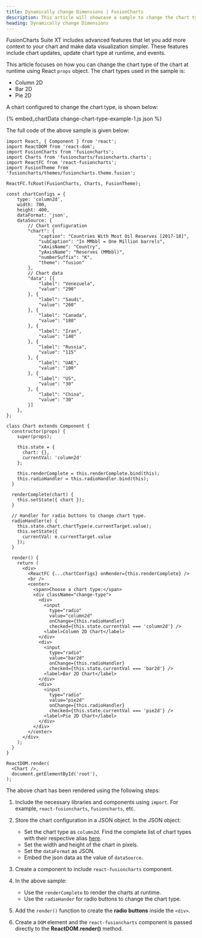 ```yaml
---
title: Dynamically change Dimensions | FusionCharts
description: This article will showcase a sample to change the chart type at runtime.
heading: Dynamically change Dimensions
---
```


FusionCharts Suite XT includes advanced features that let you add more context to your chart and make data visualization simpler. These features include chart updates, update chart type at runtime, and events.

This article focuses on how you can change the chart type of the chart at runtime using React `props` object. The chart types used in the sample is:

* Column 2D
* Bar 2D
* Pie 2D

A chart configured to change the chart type, is shown below:

{% embed_chartData change-chart-type-example-1.js json %}

The full code of the above sample is given below:

```
import React, { Component } from 'react';
import ReactDOM from 'react-dom';
import FusionCharts from 'fusioncharts';
import Charts from 'fusioncharts/fusioncharts.charts';
import ReactFC from 'react-fusioncharts';
import FusionTheme from 'fusioncharts/themes/fusioncharts.theme.fusion';

ReactFC.fcRoot(FusionCharts, Charts, FusionTheme);

const chartConfigs = {
	type: 'column2d',
	width: 700,
	height: 400,
	dataFormat: 'json',
	dataSource: {
		// Chart configuration
	    "chart": {
	        "caption": "Countries With Most Oil Reserves [2017-18]",
	        "subCaption": "In MMbbl = One Million barrels",
	        "xAxisName": "Country",
	        "yAxisName": "Reserves (MMbbl)",
	        "numberSuffix": "K",
	        "theme": "fusion"
	    },
	    // Chart data
	    "data": [{
	        "label": "Venezuela",
	        "value": "290"
	    }, {
	        "label": "Saudi",
	        "value": "260"
	    }, {
	        "label": "Canada",
	        "value": "180"
	    }, {
	        "label": "Iran",
	        "value": "140"
	    }, {
	        "label": "Russia",
	        "value": "115"
	    }, {
	        "label": "UAE",
	        "value": "100"
	    }, {
	        "label": "US",
	        "value": "30"
	    }, {
	        "label": "China",
	        "value": "30"
	    }]
	},
};

class Chart extends Component {
  constructor(props) {
    super(props);

    this.state = {
      chart: {},
      currentVal: 'column2d'
    };

    this.renderComplete = this.renderComplete.bind(this);
    this.radioHandler = this.radioHandler.bind(this);
  }

  renderComplete(chart) {
    this.setState({ chart });
  }

  // Handler for radio buttons to change chart type.
  radioHandler(e) {
    this.state.chart.chartType(e.currentTarget.value);
    this.setState({
      currentVal: e.currentTarget.value
    });
  }

  render() {
    return (
      <div>
        <ReactFC {...chartConfigs} onRender={this.renderComplete} />
        <br />
        <center>
          <span>Choose a chart type:</span>
          <div className="change-type">
            <div>
              <input
                type="radio"
                value="column2d"
                onChange={this.radioHandler}
                checked={this.state.currentVal === 'column2d'} />
              <label>Column 2D Chart</label>
            </div>
            <div>
              <input
                type="radio"
                value="bar2d"
                onChange={this.radioHandler}
                checked={this.state.currentVal === 'bar2d'} />
              <label>Bar 2D Chart</label>
            </div>
            <div>
              <input
                type="radio"
                value="pie2d"
                onChange={this.radioHandler}
                checked={this.state.currentVal === 'pie2d'} />
              <label>Pie 2D Chart</label>
            </div>
          </div>
        </center>
      </div>
    );
  }
}

ReactDOM.render(
  <Chart />,
  document.getElementById('root'),
);
```

The above chart has been rendered using the following steps:

1. Include the necessary libraries and components using `import`. For example, `react-fusioncharts`, `fusioncharts`, etc.

2. Store the chart configuration in a JSON object. In the JSON object:
    * Set the chart type as `column2d`. Find the complete list of chart types with their respective alias [here](https://www.fusioncharts.com/dev/chart-guide/list-of-charts).
    * Set the width and height of the chart in pixels. 
    * Set the `dataFormat` as JSON.
    * Embed the json data as the value of `dataSource`.

3. Create a component to include `react-fusioncharts` component.

4. In the above sample:
	* Use the `renderComplete` to render the charts at runtime.
	* Use the `radioHander` for radio buttons to change the chart type.

5. Add the `render()` function to create the **radio buttons** inside the `<div>`.

6. Create a `DOM` element and the `react-fusioncharts` component is passed directly to the **ReactDOM.render()** method.